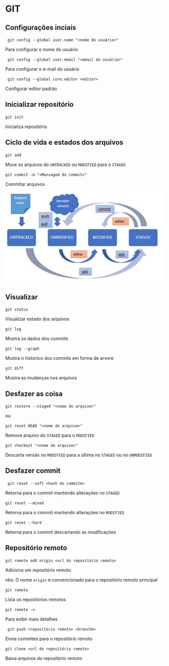 # GIT

## Configurações inciais
 
 `` git config --global user.name "<nome do usuário>"``

 Para configurar o nome do usuário

`` git config --global user.email "<email do usuário>"``

Para configurar o e-mail do usuário

`` git config --global core.editor <editor>``

Configurar editor padrão

## Inicializar repositório

`` git init ``

Inicializa repositório

## Ciclo de vida e estados dos arquivos

`` git add ``

Move os arquivos do `UNTRACKED` ou `MODIFIED` para o `STAGED`

`` git commit -m "<Mensagem do commit>" ``

Commitar arquivos

![Imagen 01](./img01.png)

## Visualizar

`` git status ``

Visualizar estado dos arquivos

`` git log ``

Mostra os dados dos commits

`` git log --graph ``

Mostra o historico dos commits em forma de arvore

`` git diff ``

Mostra as mudanças nos arquivos

## Desfazer as coisa

`` git restore --staged "<nome do arquivo>" ``

ou

`` git reset HEAD "<nome do arquivo>" ``

Remove arquivo do `STAGED` para o `MODIFIED`

`` git checkout "<nome do arquivo>" ``

Descarta versão no `MODIFIED` para a última no `STAGED` ou no `UNMODIFIED`  

## Desfazer commit

`` git reset --soft <hash do commite>``

Retorna para o commit mantendo alterações no `STAGED`

`` git reset --mixed ``

Retorna para o commit mantendo alterações no `MODIFIED`

`` git reset --hard ``

Retorna para o commit descartando as modificações

## Repositório remoto

`` git remote add origin <url do repositório remoto> ``

Adiciona um repositório remoto

obs: O nome `origin` é convencionado para o repositório remoto principal

`` git remote ``

Lista os repositórios remotos

`` git remote -v ``

Para exibir mais detalhes

`` git push <repositório remoto> <branche>``

Envia commites para o repositório remoto

`` git clone <url do repositório remoto> ``

Baixa arquivos do repositório remoto
